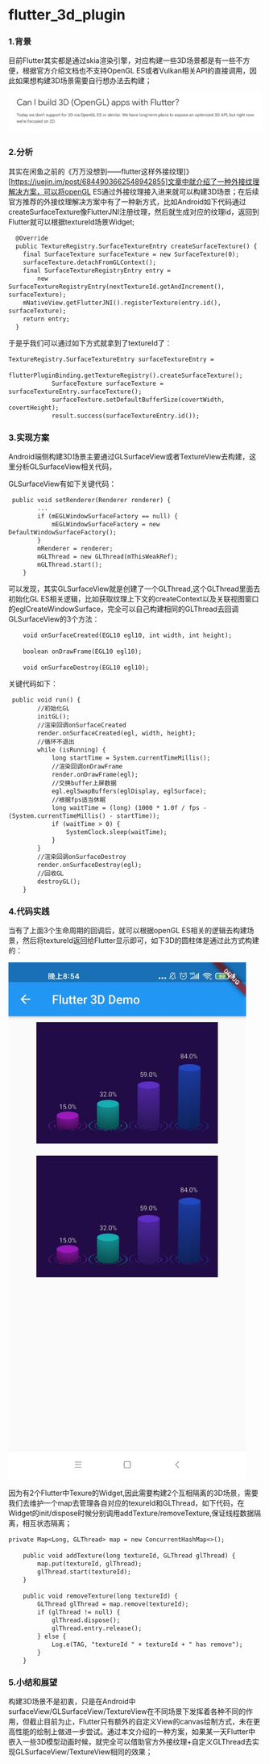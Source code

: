 # flutter_3d_plugin

### 1.背景

目前Flutter其实都是通过skia渲染引擎，对应构建一些3D场景都是有一些不方便，根据官方介绍文档也不支持OpenGL ES或者Vulkan相关API的直接调用，因此如果想构建3D场景需要自行想办法去构建；

![截屏2020-11-14 下午7.49.40](./readme_image/2020-11-147.49.40.png)

### 2.分析

其实在闲鱼之前的《万万没想到——flutter这样外接纹理]》[https://juejin.im/post/6844903662548942855]文章中就介绍了一种外接纹理解决方案，可以将openGL ES通过外接纹理接入进来就可以构建3D场景；在后续官方推荐的外接纹理解决方案中有了一种新方式，比如Android如下代码通过createSurfaceTexture像FlutterJNI注册纹理，然后就生成对应的纹理id，返回到Flutter就可以根据textureId场景Widget;

```
  @Override
  public TextureRegistry.SurfaceTextureEntry createSurfaceTexture() {
    final SurfaceTexture surfaceTexture = new SurfaceTexture(0);
    surfaceTexture.detachFromGLContext();
    final SurfaceTextureRegistryEntry entry =
        new SurfaceTextureRegistryEntry(nextTextureId.getAndIncrement(), surfaceTexture);
    mNativeView.getFlutterJNI().registerTexture(entry.id(), surfaceTexture);
    return entry;
  }
```

于是乎我们可以通过如下方式就拿到了textureId了：

```
TextureRegistry.SurfaceTextureEntry surfaceTextureEntry =
                    flutterPluginBinding.getTextureRegistry().createSurfaceTexture();
            SurfaceTexture surfaceTexture = surfaceTextureEntry.surfaceTexture();
            surfaceTexture.setDefaultBufferSize(covertWidth, covertHeight);
            result.success(surfaceTextureEntry.id());
```



### 3.实现方案

Android端侧构建3D场景主要通过GLSurfaceView或者TextureView去构建，这里分析GLSurfaceView相关代码，

GLSurfaceView有如下关键代码：

```
 public void setRenderer(Renderer renderer) {
        ...
        if (mEGLWindowSurfaceFactory == null) {
            mEGLWindowSurfaceFactory = new DefaultWindowSurfaceFactory();
        }
        mRenderer = renderer;
        mGLThread = new GLThread(mThisWeakRef);
        mGLThread.start();
    }
```

可以发现，其实GLSurfaceView就是创建了一个GLThread,这个GLThread里面去初始化GL ES相关逻辑，比如获取纹理上下文的createContext以及关联视图窗口的eglCreateWindowSurface，完全可以自己构建相同的GLThread去回调GLSurfaceView的3个方法：

```
    void onSurfaceCreated(EGL10 egl10, int width, int height);

    boolean onDrawFrame(EGL10 egl10);

    void onSurfaceDestroy(EGL10 egl10);
```

关键代码如下：

```
 public void run() {
        //初始化GL
        initGL();
        //渲染回调onSurfaceCreated
        render.onSurfaceCreated(egl, width, height);
        //循环不退出
        while (isRunning) {
            long startTime = System.currentTimeMillis();
            //渲染回调onDrawFrame
            render.onDrawFrame(egl);
            //交换buffer上屏数据
            egl.eglSwapBuffers(eglDisplay, eglSurface);
            //根据fps适当休眠
            long waitTime = (long) (1000 * 1.0f / fps - (System.currentTimeMillis() - startTime));
            if (waitTime > 0) {
                SystemClock.sleep(waitTime);
            }
        }
        //渲染回调onSurfaceDestroy
        render.onSurfaceDestroy(egl);
        //回收GL
        destroyGL();
    }
```



### 4.代码实践

当有了上面3个生命周期的回调后，就可以根据openGL ES相关的逻辑去构建场景，然后将textureId返回给Flutter显示即可，如下3D的圆柱体是通过此方式构建的：

![3d](./readme_image/3d.jpg)

因为有2个Flutter中Texure的Widget,因此需要构建2个互相隔离的3D场景，需要我们去维护一个map去管理各自对应的texureId和GLThread，如下代码，在Widget的init/dispose时候分别调用addTexture/removeTexture,保证线程数据隔离，相互状态隔离；

```
private Map<Long, GLThread> map = new ConcurrentHashMap<>();

    public void addTexture(long textureId, GLThread glThread) {
        map.put(textureId, glThread);
        glThread.start(textureId);
    }

    public void removeTexture(long textureId) {
        GLThread glThread = map.remove(textureId);
        if (glThread != null) {
            glThread.dispose();
            glThread.entry.release();
        } else {
            Log.e(TAG, "textureId " + textureId + " has remove");
        }
    }
```



### 5.小结和展望

构建3D场景不是初衷，只是在Android中surfaceView/GLSurfaceView/TextureView在不同场景下发挥着各种不同的作用，但截止目前为止，Flutter只有额外的自定义View的canvas绘制方式，未在更高性能的绘制上做进一步尝试。通过本文介绍的一种方案，如果某一天Flutter中嵌入一些3D模型动画时候，就完全可以借助官方外接纹理+自定义GLThread去实现GLSurfaceView/TextureView相同的效果；





